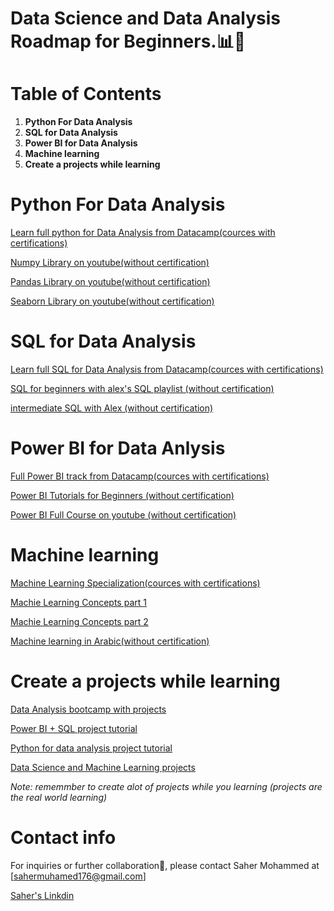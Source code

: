 # Data Science and Data Analysis Roadmap for Beginners.📊🧠

# Table of Contents
1. **Python For Data Analysis**
2. **SQL for Data Analysis**
4. **Power BI for Data Analysis**
5. **Machine learning**
6. **Create a projects while learning**

# Python For Data Analysis
[Learn full python for Data Analysis from Datacamp(cources with certifications)](https://app.datacamp.com/learn/career-tracks/data-analyst-with-python)

[Numpy Library on youtube(without certification)](https://youtu.be/9fcTq8PDWWA?si=q9d588vA1prrVZTJ)

[Pandas Library on youtube(without certification)](https://youtu.be/dUpyC40cF6Q?si=mTPRI_f4e0zjSc--)

[Seaborn Library on youtube(without certification)](https://youtu.be/kjkvfsrDuvA?si=Lrf9mKHlo193MkO5)


# SQL for Data Analysis

[Learn full SQL for Data Analysis from Datacamp(cources with certifications)](https://app.datacamp.com/learn/career-tracks/data-analyst-in-sql)

[SQL for beginners with alex's SQL playlist (without certification)](https://youtu.be/RSlqWnP-Dy8?si=DzvxkKRMmXXf5HdT)

[intermediate SQL with Alex (without certification)](https://youtu.be/9URM1_2S0ho?si=nExDq3Y4B6lfvqSP)



# Power BI for Data Anlysis
[Full Power BI track from Datacamp(cources with certifications)](https://app.datacamp.com/learn/career-tracks/data-analyst-in-power-bi)

[Power BI Tutorials for Beginners (without certification)](https://youtu.be/g0m5sEHPU-s?si=bRwOdgeTQzwrd1D1)

[Power BI Full Course on youtube (without certification)](https://youtu.be/9URM1_2S0ho?si=nExDq3Y4B6lfvqSP)



# Machine learning
[Machine Learning Specialization(cources with certifications)](https://www.coursera.org/specializations/machine-learning-introduction)

[Machie Learning Concepts part 1](https://www.youtube.com/watch?v=0p0o5cmgLdE&list=PLkguTFqZ9THFtRU9V-8ocNyG8iyw4RXBe&ab_channel=IntuitiveMachineLearning)

[Machie Learning Concepts part 2](https://www.youtube.com/watch?v=5dLG3JDk2VU&list=PLkguTFqZ9THEVyju5cMn6K_PELft-DHMw&ab_channel=IntuitiveMachineLearning)

[Machine learning in Arabic(without certification)](https://youtube.com/playlist?list=PL6-3IRz2XF5Vf1RAHyBo4tRzT8lEavPhR&si=1FzRE9zI536UvBu8)



# Create a projects while learning

[Data Analysis bootcamp with projects ](https://youtube.com/playlist?list=PLUaB-1hjhk8FE_XZ87vPPSfHqb6OcM0cF&si=TcbicKG2sbPG0N4j)

[Power BI + SQL project tutorial](https://youtu.be/5T9Bbe1RZGU?si=jfemqEgS0N7l2RjH)

[Python for data analysis project tutorial](https://youtu.be/R67XuYc9NQ4?si=-yuxEU_-oPPmJzsi)

[Data Science and Machine Learning projects](https://youtube.com/playlist?list=PLeo1K3hjS3ut2o1ay5Dqh-r1kq6ZU8W0M&si=m1cBAE3eeR43ygxU)



*Note: rememmber to create alot of projects while you learning (projects are the real world learning)*

# Contact info
For inquiries or further collaboration🥰, please contact Saher Mohammed at [sahermuhamed176@gmail.com] 

[Saher's Linkdin](https://www.linkedin.com/in/sahermuhamed/)


